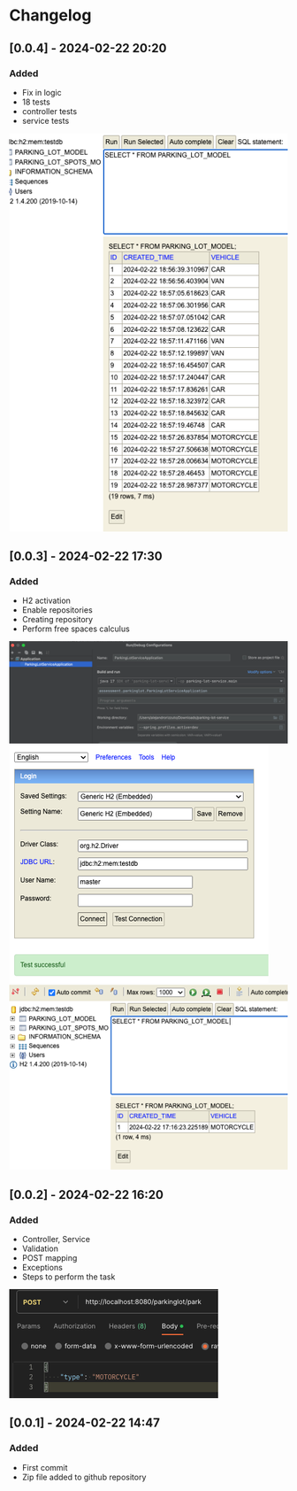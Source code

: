 # Changelog

## [0.0.4] - 2024-02-22 20:20
### Added
- Fix in logic
- 18 tests
- controller tests
- service tests

![img_4.png](img_4.png)

## [0.0.3] - 2024-02-22 17:30
### Added
- H2 activation
- Enable repositories
- Creating repository
- Perform free spaces calculus

![img_1.png](img_1.png)
![img_2.png](img_2.png)
![img_3.png](img_3.png)

## [0.0.2] - 2024-02-22 16:20
### Added
- Controller, Service
- Validation
- POST mapping
- Exceptions
- Steps to perform the task

![img.png](img.png)

## [0.0.1] - 2024-02-22 14:47
### Added
- First commit
- Zip file added to github repository
